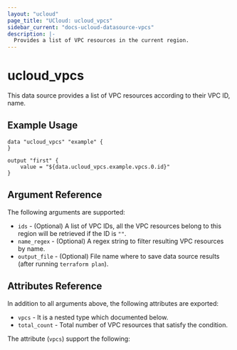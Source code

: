 ```yaml
---
layout: "ucloud"
page_title: "UCloud: ucloud_vpcs"
sidebar_current: "docs-ucloud-datasource-vpcs"
description: |-
  Provides a list of VPC resources in the current region.
---
```


# ucloud_vpcs

This data source provides a list of VPC resources according to their VPC ID, name.

## Example Usage

```hcl
data "ucloud_vpcs" "example" {
}

output "first" {
    value = "${data.ucloud_vpcs.example.vpcs.0.id}"
}
```

## Argument Reference

The following arguments are supported:

* `ids` - (Optional) A list of VPC IDs, all the VPC resources belong to this region will be retrieved if the ID is `""`.
* `name_regex` - (Optional) A regex string to filter resulting VPC resources by name.
* `output_file` - (Optional) File name where to save data source results (after running `terraform plan`).

## Attributes Reference

In addition to all arguments above, the following attributes are exported:

* `vpcs` - It is a nested type which documented below.
* `total_count` - Total number of VPC resources that satisfy the condition.

The attribute (`vpcs`) support the following:

<!-- * `id` - The ID of VPC.
* `name` - The name of VPC.
* `cidr_block` - The cidr block of the desired VPC.
* `type` - The type of VPC.
* `vpc_id` - The id of the VPC that the desired VPC belongs to.
* `create_time` - The time of creation of VPC, formatted in RFC3339 time string.
* `remark` - The remark of the VPC.
* `tag` - A tag assigned to VPC. -->